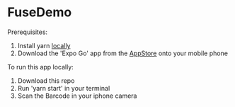 # FuseDemo

Prerequisites:
1) Install yarn [locally](https://classic.yarnpkg.com/lang/en/docs/install/#mac-stable)
2) Download the 'Expo Go' app from the [AppStore](https://apps.apple.com/us/app/expo-go/id982107779) onto your mobile phone 

To run this app locally:

1) Download this repo
2) Run 'yarn start' in your terminal
3) Scan the Barcode in your iphone camera 


